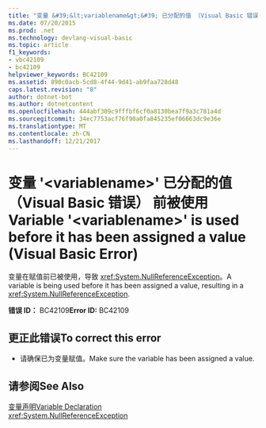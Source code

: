 ```yaml
---
title: "变量 &#39;&lt;variablename&gt;&#39; 已分配的值 （Visual Basic 错误） 前被使用"
ms.date: 07/20/2015
ms.prod: .net
ms.technology: devlang-visual-basic
ms.topic: article
f1_keywords:
- vbc42109
- bc42109
helpviewer_keywords: BC42109
ms.assetid: 890c0acb-5cd8-4f44-9d41-ab9faa728d48
caps.latest.revision: "8"
author: dotnet-bot
ms.author: dotnetcontent
ms.openlocfilehash: 444abf309c9fffbf6cf0a8130bea7f9a3c781a4d
ms.sourcegitcommit: 34ec7753acf76f90a0fa845235ef06663dc9e36e
ms.translationtype: MT
ms.contentlocale: zh-CN
ms.lasthandoff: 12/21/2017
---
```

# <a name="variable-39ltvariablenamegt39-is-used-before-it-has-been-assigned-a-value-visual-basic-error"></a><span data-ttu-id="b5416-102">变量 &#39;&lt;variablename&gt;&#39; 已分配的值 （Visual Basic 错误） 前被使用</span><span class="sxs-lookup"><span data-stu-id="b5416-102">Variable &#39;&lt;variablename&gt;&#39; is used before it has been assigned a value (Visual Basic Error)</span></span>
<span data-ttu-id="b5416-103">变量在赋值前已被使用，导致 <xref:System.NullReferenceException>。</span><span class="sxs-lookup"><span data-stu-id="b5416-103">A variable is being used before it has been assigned a value, resulting in a <xref:System.NullReferenceException>.</span></span>  
  
 <span data-ttu-id="b5416-104">**错误 ID：** BC42109</span><span class="sxs-lookup"><span data-stu-id="b5416-104">**Error ID:** BC42109</span></span>  
  
## <a name="to-correct-this-error"></a><span data-ttu-id="b5416-105">更正此错误</span><span class="sxs-lookup"><span data-stu-id="b5416-105">To correct this error</span></span>  
  
-   <span data-ttu-id="b5416-106">请确保已为变量赋值。</span><span class="sxs-lookup"><span data-stu-id="b5416-106">Make sure the variable has been assigned a value.</span></span>  
  
## <a name="see-also"></a><span data-ttu-id="b5416-107">请参阅</span><span class="sxs-lookup"><span data-stu-id="b5416-107">See Also</span></span>  
 [<span data-ttu-id="b5416-108">变量声明</span><span class="sxs-lookup"><span data-stu-id="b5416-108">Variable Declaration</span></span>](../../visual-basic/programming-guide/language-features/variables/variable-declaration.md)  
 <xref:System.NullReferenceException>
